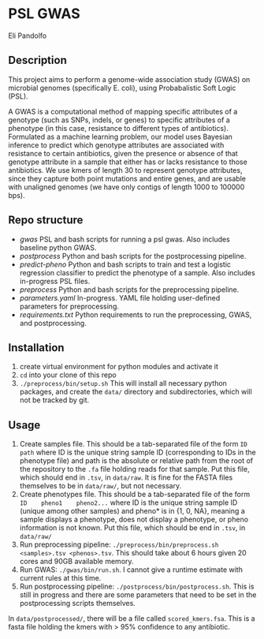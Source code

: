 # PSL GWAS
Eli Pandolfo

## Description
This project aims to perform a genome-wide association study (GWAS) on microbial
genomes (specifically E. coli), using Probabalistic Soft Logic (PSL).

A GWAS is a computational method of mapping specific attributes of a genotype
(such as SNPs, indels, or genes) to specific attributes of a phenotype (in this
case, resistance to different types of antibiotics). Formulated as a machine
learning problem, our model uses Bayesian inference to predict which genotype
attributes are associated with resistance to certain antibiotics, given
the presence or absence of that genotype attribute in a sample that either has
or lacks resistance to those antibiotics. We use kmers of length 30 to represent
genotype attributes, since they capture both point mutations and entire genes,
and are usable with unaligned genomes (we have only contigs of length 1000 to
100000 bps).

## Repo structure
-   *gwas*
    PSL and bash scripts for running a psl gwas. Also includes baseline python GWAS.
-   *postprocess*
    Python and bash scripts for the postprocessing pipeline.
-   *predict-pheno*
    Python and bash scripts to train and test a logistic regression classifier
    to predict the phenotype of a sample. Also includes in-progress PSL files.
-   *preprocess*
    Python and bash scripts for the preprocessing pipeline.
-   *parameters.yaml*
    In-progress. YAML file holding user-defined parameters for preprocessing.
-   *requirements.txt*
    Python requirements to run the preprocessing, GWAS, and postprocessing.

## Installation
1. create virtual environment for python modules and activate it
1. `cd` into your clone of this repo
1. `./preprocess/bin/setup.sh`
This will install all necessary python packages, and create the `data/`
directory and subdirectories, which will not be tracked by git.

## Usage
1.  Create samples file. This should be a tab-separated file of the form
    `ID    path`
    where ID is the unique string sample ID (corresponding to IDs in
    the phenotype file) and path is the absolute or relative path from the root
    of the repository to the `.fa` file holding reads for that sample.
    Put this file, which should end in `.tsv`, in `data/raw`.
    It is fine for the FASTA files themselves to be in `data/raw/`,
    but not necessary.
1.  Create phenotypes file. This should be a tab-separated file of the form
    `ID    pheno1    pheno2...`
    where ID is the unique string sample ID (unique among other samples)
    and pheno* is in {1, 0, NA}, meaning a sample displays a phenotype,
    does not display a phenotype, or pheno information is not known.
    Put this file, which should be end in `.tsv`, in `data/raw/`
1.  Run preprocessing pipeline: `./preprocess/bin/preprocess.sh <samples>.tsv <phenos>.tsv`.
    This should take about 6 hours given 20 cores and 90GB available memory.
1.  Run GWAS: `./gwas/bin/run.sh`. I cannot give a runtime estimate with current rules
    at this time.
1.  Run postprocessing pipeline: `./postprocess/bin/postprocess.sh`. This is still in
    progress and there are some parameters that need to be set in the postprocessing scripts
    themselves.

In `data/postprocessed/`, there will be a file called `scored_kmers.fsa`. This is a fasta file
holding the kmers with > 95% confidence to any antibiotic.


